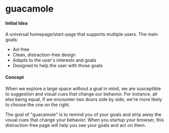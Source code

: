 # guacamole

#### Initial Idea

A universal homepage/start-page that supports multiple users. The main goals:
* Ad-free
* Clean, distraction-free design
* Adapts to the user's interests and goals
* Designed to help the user with those goals

#### Concept

When we explore a large space without a goal in mind, we are susceptible to suggestion and visual cues that change our behavior. For instance, all else being equal, if we encounter two doors side by side, we're more likely to choose the one on the right.

The goal of "guacamole" is to remind you of your goals and strip away the visual cues that change your behavior. When you startup your browser, this distraction-free page will help you see your goals and act on them.

